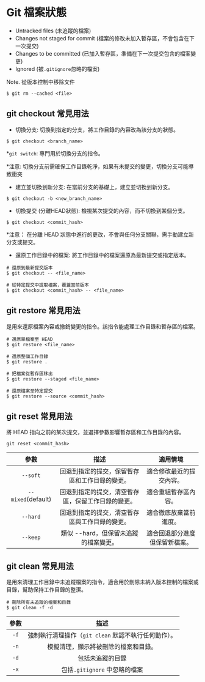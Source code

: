 # Git 檔案狀態
* Untracked files (未追蹤的檔案) 
* Changes not staged for commit (檔案的修改未加入暫存區，不會包含在下一次提交)
* Changes to be committed (已加入暫存區，準備在下一次提交包含的檔案變更)
* Ignored (被<code>.gitignore</code>忽略的檔案)

Note. 從版本控制中移除文件
``` shell
$ git rm --cached <file>
```

## git checkout 常見用法
* 切換分支: 切換到指定的分支，將工作目錄的內容改為該分支的狀態。
``` shell
$ git checkout <branch_name>
```
*<code>git switch</code>: 專門用於切換分支的指令。

*注意: 切換分支前需確保工作目錄乾淨，如果有未提交的變更，切換分支可能導致衝突

* 建立並切換到新分支: 在當前分支的基礎上，建立並切換到新分支。
``` shell
$ git checkout -b <new_branch_name>
```

* 切換提交 (分離HEAD狀態): 檢視某次提交的內容，而不切換到某個分支。
``` shell
$ git checkout <commit_hash>
```
*注意： 在分離 HEAD 狀態中進行的更改，不會與任何分支關聯，需手動建立新分支或提交。

* 還原工作目錄中的檔案: 將工作目錄中的檔案還原為最新提交或指定版本。
``` shell
# 還原到最新提交版本
$ git checkout -- <file_name>

# 從特定提交中提取檔案，覆蓋當前版本
$ git checkout <commit_hash> -- <file_name>
```

## git restore 常見用法
是用來還原檔案內容或撤銷變更的指令。該指令能處理工作目錄和暫存區的檔案。
``` shell
# 還原單檔案至 HEAD
$ git restore <file_name>

# 還原整個工作目錄
$ git restore .

# 把檔案從暫存區移出
$ git restore --staged <file_name>

# 還原檔案至特定提交
$ git restore --source <commit_hash>
```

## git reset 常見用法
將 HEAD 指向之前的某次提交，並選擇參數影響暫存區和工作目錄的內容。
``` shell
git reset <commit_hash>
```

| 參數 | 描述 | 適用情境 |
| :-: | :-: | :-: |
| <code>--soft</code> | 回退到指定的提交，保留暫存區和工作目錄的變更。 | 適合修改最近的提交內容。 |
| <code>--mixed</code>(default) | 回退到指定的提交，清空暫存區，保留工作目錄的變更。 | 適合重組暫存區內容。|
| <code>--hard</code> | 回退到指定的提交，清空暫存區與工作目錄的變更。 | 適合徹底放棄當前進度。 |
| <code>--keep</code> | 類似 --hard，但保留未追蹤的檔案變更。 | 適合回退部分進度但保留新檔案。 |

## git clean 常見用法
是用來清理工作目錄中未追蹤檔案的指令，適合用於刪除未納入版本控制的檔案或目錄，幫助保持工作目錄的整潔。
``` shell
# 刪除所有未追蹤的檔案和目錄
$ git clean -f -d
```
| 參數 | 描述 |
| :-: | :-: |
| <code>-f</code> | 強制執行清理操作（<code>git clean</code> 默認不執行任何動作）。 |
| <code>-n</code> | 模擬清理，顯示將被刪除的檔案和目錄。 |
| <code>-d</code> | 包括未追蹤的目錄 |
| <code>-x</code> | 包括<code>.gitignore</code> 中忽略的檔案 |